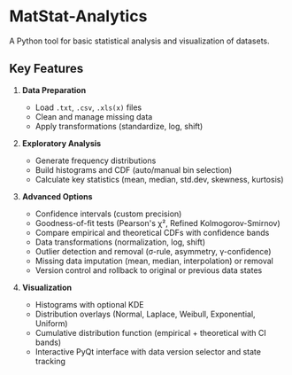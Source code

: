# MatStat-Analytics 
A Python tool for basic statistical analysis and visualization of datasets.

## Key Features

1. **Data Preparation**  
   - Load `.txt`, `.csv`, `.xls(x)` files  
   - Clean and manage missing data  
   - Apply transformations (standardize, log, shift)

2. **Exploratory Analysis**  
   - Generate frequency distributions  
   - Build histograms and CDF (auto/manual bin selection)  
   - Calculate key statistics (mean, median, std.dev, skewness, kurtosis)

3. **Advanced Options**  
   - Confidence intervals (custom precision)  
   - Goodness-of-fit tests (Pearson's χ², Refined Kolmogorov-Smirnov)  
   - Compare empirical and theoretical CDFs with confidence bands  
   - Data transformations (normalization, log, shift)  
   - Outlier detection and removal (σ-rule, asymmetry, γ-confidence)  
   - Missing data imputation (mean, median, interpolation) or removal  
   - Version control and rollback to original or previous data states

4. **Visualization**  
   - Histograms with optional KDE  
   - Distribution overlays (Normal, Laplace, Weibull, Exponential, Uniform)  
   - Cumulative distribution function (empirical + theoretical with CI bands)  
   - Interactive PyQt interface with data version selector and state tracking
